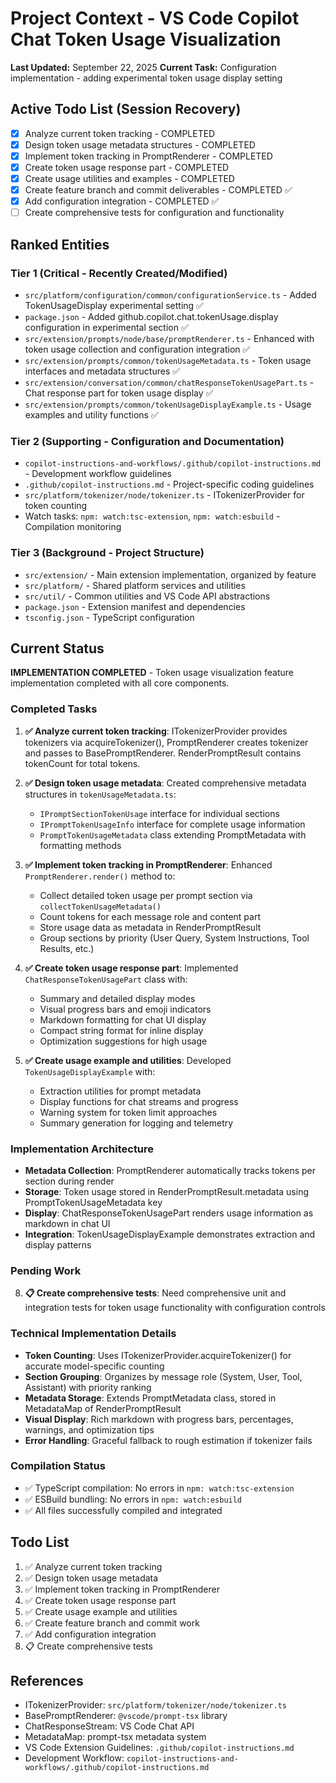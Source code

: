 # Project Context - VS Code Copilot Chat Token Usage Visualization
**Last Updated:** September 22, 2025
**Current Task:** Configuration implementation - adding experimental token usage display setting

## Active Todo List (Session Recovery)
- [x] Analyze current token tracking - COMPLETED
- [x] Design token usage metadata structures - COMPLETED
- [x] Implement token tracking in PromptRenderer - COMPLETED
- [x] Create token usage response part - COMPLETED
- [x] Create usage utilities and examples - COMPLETED
- [x] Create feature branch and commit deliverables - COMPLETED ✅
- [x] Add configuration integration - COMPLETED ✅
- [ ] Create comprehensive tests for configuration and functionality

## Ranked Entities

### Tier 1 (Critical - Recently Created/Modified)
- `src/platform/configuration/common/configurationService.ts` - Added TokenUsageDisplay experimental setting ✅
- `package.json` - Added github.copilot.chat.tokenUsage.display configuration in experimental section ✅
- `src/extension/prompts/node/base/promptRenderer.ts` - Enhanced with token usage collection and configuration integration ✅
- `src/extension/prompts/common/tokenUsageMetadata.ts` - Token usage interfaces and metadata structures ✅
- `src/extension/conversation/common/chatResponseTokenUsagePart.ts` - Chat response part for token usage display ✅
- `src/extension/prompts/common/tokenUsageDisplayExample.ts` - Usage examples and utility functions ✅

### Tier 2 (Supporting - Configuration and Documentation)
- `copilot-instructions-and-workflows/.github/copilot-instructions.md` - Development workflow guidelines
- `.github/copilot-instructions.md` - Project-specific coding guidelines
- `src/platform/tokenizer/node/tokenizer.ts` - ITokenizerProvider for token counting
- Watch tasks: `npm: watch:tsc-extension`, `npm: watch:esbuild` - Compilation monitoring

### Tier 3 (Background - Project Structure)
- `src/extension/` - Main extension implementation, organized by feature
- `src/platform/` - Shared platform services and utilities
- `src/util/` - Common utilities and VS Code API abstractions
- `package.json` - Extension manifest and dependencies
- `tsconfig.json` - TypeScript configuration

## Current Status
**IMPLEMENTATION COMPLETED** - Token usage visualization feature implementation completed with all core components.

### Completed Tasks
1. **✅ Analyze current token tracking**: ITokenizerProvider provides tokenizers via acquireTokenizer(), PromptRenderer creates tokenizer and passes to BasePromptRenderer. RenderPromptResult contains tokenCount for total tokens.

2. **✅ Design token usage metadata**: Created comprehensive metadata structures in `tokenUsageMetadata.ts`:
   - `IPromptSectionTokenUsage` interface for individual sections
   - `IPromptTokenUsageInfo` interface for complete usage information
   - `PromptTokenUsageMetadata` class extending PromptMetadata with formatting methods

3. **✅ Implement token tracking in PromptRenderer**: Enhanced `PromptRenderer.render()` method to:
   - Collect detailed token usage per prompt section via `collectTokenUsageMetadata()`
   - Count tokens for each message role and content part
   - Store usage data as metadata in RenderPromptResult
   - Group sections by priority (User Query, System Instructions, Tool Results, etc.)

4. **✅ Create token usage response part**: Implemented `ChatResponseTokenUsagePart` class with:
   - Summary and detailed display modes
   - Visual progress bars and emoji indicators
   - Markdown formatting for chat UI display
   - Compact string format for inline display
   - Optimization suggestions for high usage

5. **✅ Create usage example and utilities**: Developed `TokenUsageDisplayExample` with:
   - Extraction utilities for prompt metadata
   - Display functions for chat streams and progress
   - Warning system for token limit approaches
   - Summary generation for logging and telemetry

### Implementation Architecture
- **Metadata Collection**: PromptRenderer automatically tracks tokens per section during render
- **Storage**: Token usage stored in RenderPromptResult.metadata using PromptTokenUsageMetadata key
- **Display**: ChatResponseTokenUsagePart renders usage information as markdown in chat UI
- **Integration**: TokenUsageDisplayExample demonstrates extraction and display patterns

### Pending Work
8. **📋 Create comprehensive tests**: Need comprehensive unit and integration tests for token usage functionality with configuration controls

### Technical Implementation Details
- **Token Counting**: Uses ITokenizerProvider.acquireTokenizer() for accurate model-specific counting
- **Section Grouping**: Organizes by message role (System, User, Tool, Assistant) with priority ranking
- **Metadata Storage**: Extends PromptMetadata class, stored in MetadataMap of RenderPromptResult
- **Visual Display**: Rich markdown with progress bars, percentages, warnings, and optimization tips
- **Error Handling**: Graceful fallback to rough estimation if tokenizer fails

### Compilation Status
- ✅ TypeScript compilation: No errors in `npm: watch:tsc-extension`
- ✅ ESBuild bundling: No errors in `npm: watch:esbuild`
- ✅ All files successfully compiled and integrated

## Todo List
1. ✅ Analyze current token tracking
2. ✅ Design token usage metadata
3. ✅ Implement token tracking in PromptRenderer
4. ✅ Create token usage response part
5. ✅ Create usage example and utilities
6. ✅ Create feature branch and commit work
7. ✅ Add configuration integration
8. 📋 Create comprehensive tests

## References
- ITokenizerProvider: `src/platform/tokenizer/node/tokenizer.ts`
- BasePromptRenderer: `@vscode/prompt-tsx` library
- ChatResponseStream: VS Code Chat API
- MetadataMap: prompt-tsx metadata system
- VS Code Extension Guidelines: `.github/copilot-instructions.md`
- Development Workflow: `copilot-instructions-and-workflows/.github/copilot-instructions.md`
